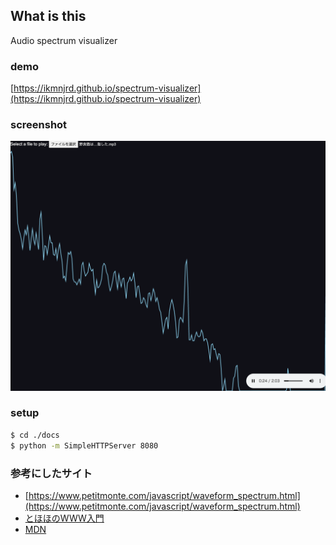 ## What is this
Audio spectrum visualizer

### demo
[https://ikmnjrd.github.io/spectrum-visualizer](https://ikmnjrd.github.io/spectrum-visualizer)


### screenshot
![スクリーンショット](./screenshot.png)

### setup
```bash
$ cd ./docs
$ python -m SimpleHTTPServer 8080
```


### 参考にしたサイト
- [https://www.petitmonte.com/javascript/waveform_spectrum.html](https://www.petitmonte.com/javascript/waveform_spectrum.html)
- [とほほのWWW入門](https://www.tohoho-web.com/html/memo/canvas-2d.htm)
- [MDN](https://developer.mozilla.org/ja/docs/Web/API/Web_Audio_API)
